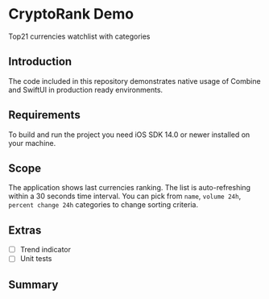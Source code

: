 # CryptoRank Demo
 Top21 currencies watchlist with categories
 
 ## Introduction
 
 The code included in this repository demonstrates native usage of Combine and SwiftUI in production ready environments.
 
 ## Requirements
 
 To build and run the project you need iOS SDK 14.0 or newer installed on your machine.
 
 ## Scope
 
 The application shows last currencies ranking. The list is auto-refreshing within a 30 seconds time interval. You can pick from `name`, `volume 24h`, `percent change 24h` categories to change sorting criteria.
 
 ## Extras
 
 - [ ] Trend indicator
 - [ ] Unit tests
 
 ## Summary
